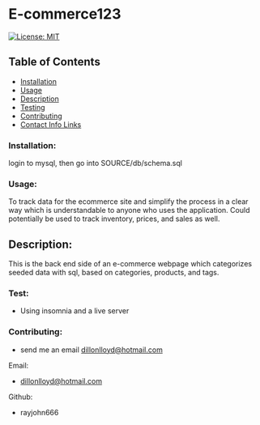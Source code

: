 # E-commerce123

  [![License: MIT](https://img.shields.io/badge/License-MIT-yellow.svg)](https://opensource.org/licenses/MIT)


  ## Table of Contents 
  - [Installation](#installation)
  - [Usage](#usage)
  - [Description](#description)
  - [Testing](#testing)
  - [Contributing](#contributing)
  - [Contact Info Links](#Contact-Info-Links)


### Installation:

login to mysql, then go into SOURCE/db/schema.sql




### Usage:

To track data for the ecommerce site and simplify the process in a clear way which is understandable to anyone who uses the application.
Could potentially be used to track inventory, prices, and sales as well.




## Description:

 This is the back end side of an e-commerce webpage which categorizes seeded data with sql, based on categories, products, and tags.




### Test:




* Using insomnia and a live server


### Contributing:



* send me an email dillonlloyd@hotmail.com

Email: 



* dillonlloyd@hotmail.com

Github: 



* rayjohn666

